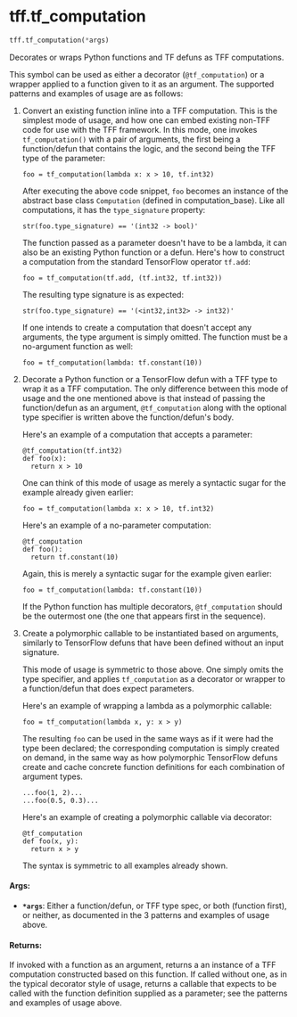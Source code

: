 <div itemscope itemtype="http://developers.google.com/ReferenceObject">
<meta itemprop="name" content="tff.tf_computation" />
<meta itemprop="path" content="Stable" />
</div>

# tff.tf_computation

``` python
tff.tf_computation(*args)
```

Decorates or wraps Python functions and TF defuns as TFF computations.

This symbol can be used as either a decorator (`@tf_computation`) or a wrapper
applied to a function given to it as an argument. The supported patterns and
examples of usage are as follows:

1. Convert an existing function inline into a TFF computation. This is the
   simplest mode of usage, and how one can embed existing non-TFF code for
   use with the TFF framework. In this mode, one invokes `tf_computation()`
   with a pair of arguments, the first being a function/defun that contains
   the logic, and the second being the TFF type of the parameter:

   ```
   foo = tf_computation(lambda x: x > 10, tf.int32)
   ```

   After executing the above code snippet, `foo` becomes an instance of the
   abstract base class `Computation` (defined in computation_base). Like all
   computations, it has the `type_signature` property:

   ```
   str(foo.type_signature) == '(int32 -> bool)'
   ```

   The function passed as a parameter doesn't have to be a lambda, it can
   also be an existing Python function or a defun. Here's how to construct
   a computation from the standard TensorFlow operator `tf.add`:

   ```
   foo = tf_computation(tf.add, (tf.int32, tf.int32))
   ```

   The resulting type signature is as expected:
   ```
   str(foo.type_signature) == '(<int32,int32> -> int32)'
   ```

   If one intends to create a computation that doesn't accept any arguments,
   the type argument is simply omitted. The function must be a no-argument
   function as well:

   ```
   foo = tf_computation(lambda: tf.constant(10))
   ```

2. Decorate a Python function or a TensorFlow defun with a TFF type to wrap
   it as a TFF computation. The only difference between this mode of usage
   and the one mentioned above is that instead of passing the function/defun
   as an argument, `@tf_computation` along with the optional type specifier
   is written above the function/defun's body.

   Here's an example of a computation that accepts a parameter:

   ```
   @tf_computation(tf.int32)
   def foo(x):
     return x > 10
   ```

   One can think of this mode of usage as merely a syntactic sugar for the
   example already given earlier:

   ```
   foo = tf_computation(lambda x: x > 10, tf.int32)
   ```

   Here's an example of a no-parameter computation:

   ```
   @tf_computation
   def foo():
     return tf.constant(10)
   ```

   Again, this is merely a syntactic sugar for the example given earlier:

   ```
   foo = tf_computation(lambda: tf.constant(10))
   ```

   If the Python function has multiple decorators, `@tf_computation` should
   be the outermost one (the one that appears first in the sequence).

3. Create a polymorphic callable to be instantiated based on arguments,
   similarly to TensorFlow defuns that have been defined without an input
   signature.

   This mode of usage is symmetric to those above. One simply omits the type
   specifier, and applies `tf_computation` as a decorator or wrapper to a
   function/defun that does expect parameters.

   Here's an example of wrapping a lambda as a polymorphic callable:

   ```
   foo = tf_computation(lambda x, y: x > y)
   ```

   The resulting `foo` can be used in the same ways as if it were had the
   type been declared; the corresponding computation is simply created on
   demand, in the same way as how polymorphic TensorFlow defuns create and
   cache concrete function definitions for each combination of argument
   types.

   ```
   ...foo(1, 2)...
   ...foo(0.5, 0.3)...
   ```

   Here's an example of creating a polymorphic callable via decorator:

   ```
   @tf_computation
   def foo(x, y):
     return x > y
   ```

   The syntax is symmetric to all examples already shown.

#### Args:

* <b>`*args`</b>: Either a function/defun, or TFF type spec, or both (function first),
    or neither, as documented in the 3 patterns and examples of usage above.


#### Returns:

If invoked with a function as an argument, returns a an instance of a TFF
computation constructed based on this function. If called without one, as
in the typical decorator style of usage, returns a callable that expects
to be called with the function definition supplied as a parameter; see the
patterns and examples of usage above.